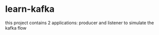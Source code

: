 # learn-kafka
this project contains 2 applications: producer and listener to simulate the kafka flow
